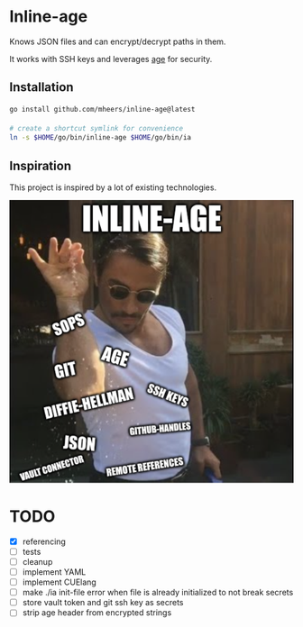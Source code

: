 # Inline-age

Knows JSON files and can encrypt/decrypt paths in them.

It works with SSH keys and leverages [age](https://github.com/FiloSottile/age) for security.

## Installation

```bash
go install github.com/mheers/inline-age@latest

# create a shortcut symlink for convenience
ln -s $HOME/go/bin/inline-age $HOME/go/bin/ia
```

## Inspiration

This project is inspired by a lot of existing technologies.

![inline-age-meme](docs/inline-age-meme.png)

# TODO

- [x] referencing
- [ ] tests
- [ ] cleanup
- [ ] implement YAML
- [ ] implement CUElang
- [ ] make ./ia init-file error when file is already initialized to not break secrets
- [ ] store vault token and git ssh key as secrets
- [ ] strip age header from encrypted strings
